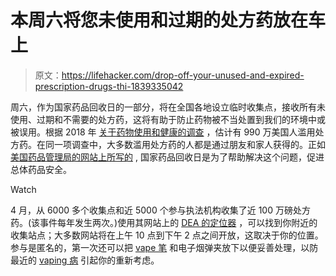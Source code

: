 # 本周六将您未使用和过期的处方药放在车上

> 原文：<https://lifehacker.com/drop-off-your-unused-and-expired-prescription-drugs-thi-1839335042>

周六，作为国家药品回收日的一部分，将在全国各地设立临时收集点，接收所有未使用、过期和不需要的处方药，这将有助于防止药物被不当处置到我们的环境中或被误用。根据 2018 年 [关于药物使用和健康的调查](https://www.samhsa.gov/data/report/2018-nsduh-annual-national-report) ，估计有 990 万美国人滥用处方药。在同一项调查中，大多数滥用处方药的人都是通过朋友和家人获得的。正如 [美国药品管理局的网站上所写的](https://takebackday.dea.gov/) , 国家药品回收日是为了帮助解决这个问题，促进总体药品安全。

Watch

4 月，从 6000 多个收集点和近 5000 个参与执法机构收集了近 100 万磅处方药。(该事件每年发生两次。)使用其网站上的 [DEA 的定位器](https://takebackday.dea.gov/#collection-locator) ，可以找到你附近的收集站点；大多数网站将在上午 10 点到下午 2 点之间开放，这取决于你的位置。参与是匿名的，第一次还可以把 [vape 笔](https://abcnews.go.com/Health/dea-accept-vaping-devices-drug-back-day-lung/story?id=66506253) 和电子烟弹夹放下以便妥善处理，以防最近的 [vaping 病](https://offspring.lifehacker.com/what-parents-need-to-know-about-the-vaping-illness-1838007921) 引起你的重新考虑。